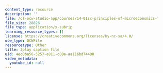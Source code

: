 ```yaml
---
content_type: resource
description: ''
file: /ol-ocw-studio-app/courses/14-01sc-principles-of-microeconomics-fall-2011/4ec0ba565257e811c88aaa116bd74490_1dL8mTyyjRM.srt
file_size: 28826
file_type: application/x-subrip
learning_resource_types: []
license: https://creativecommons.org/licenses/by-nc-sa/4.0/
ocw_type: OCWFile
resourcetype: Other
title: 3play caption file
uid: 4ec0ba56-5257-e811-c88a-aa116bd74490
video_metadata:
  youtube_id: null
---
```

